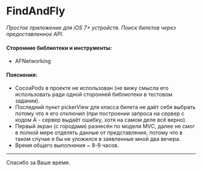 # FindAndFly

*Простое приложение для iOS 7+ устройств. Поиск билетов через предоставленное API.*

#### Сторонние библиотеки и инструменты:
+ AFNetworking

#### Пояснения:
+ CocoaPods в проекте не использован (не вижу смысла его использовать ради одной сторонней библиотеки в тестовом задании).
+ Последний пункт pickerView для класса билета не даёт себя выбрать потому что я его отключил (при построении запроса на сервер с кодом A - сервер выдаёт ошибку, хотя на самом деле всё верно).
+ Первый экран (с городами) разнесён по модели MVC, далее не смог в полной мере отделять данные от представления, потому что в таком случае я бы не уложился в заявленные мной два вечера.
+ Время общего выполнения ~ 8-9 часов.

***

Спасибо за Ваше время.
